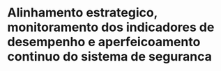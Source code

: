 # Alinhamento estrategico, monitoramento dos indicadores de desempenho e aperfeicoamento continuo do sistema de seguranca
